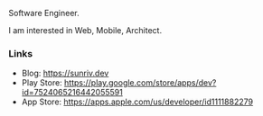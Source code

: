 Software Engineer.

I am interested in Web, Mobile, Architect.

### Links
- Blog: https://sunriv.dev
- Play Store: https://play.google.com/store/apps/dev?id=7524065216442055591
- App Store: https://apps.apple.com/us/developer/id1111882279

[//]: # (![My github stats]&#40;https://github-readme-stats.vercel.app/api?username=heyask&#41;)
